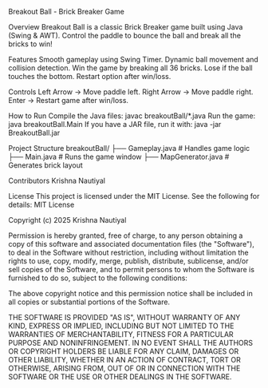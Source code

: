 Breakout Ball - Brick Breaker Game


Overview
Breakout Ball is a classic Brick Breaker game built using Java (Swing & AWT). Control the paddle to bounce the ball and break all the bricks to win!

Features
Smooth gameplay using Swing Timer.
Dynamic ball movement and collision detection.
Win the game by breaking all 36 bricks.
Lose if the ball touches the bottom.
Restart option after win/loss.

Controls
Left Arrow → Move paddle left.
Right Arrow → Move paddle right.
Enter → Restart game after win/loss.

How to Run
Compile the Java files:
javac breakoutBall/*.java
Run the game:
java breakoutBall.Main
If you have a JAR file, run it with:
java -jar BreakoutBall.jar

Project Structure
breakoutBall/
├── Gameplay.java   # Handles game logic
├── Main.java       # Runs the game window
├── MapGenerator.java  # Generates brick layout


Contributors
Krishna Nautiyal


License
This project is licensed under the MIT License. See the following for details:
MIT License

Copyright (c) 2025 Krishna Nautiyal

Permission is hereby granted, free of charge, to any person obtaining a copy
of this software and associated documentation files (the "Software"), to deal
in the Software without restriction, including without limitation the rights
to use, copy, modify, merge, publish, distribute, sublicense, and/or sell
copies of the Software, and to permit persons to whom the Software is
furnished to do so, subject to the following conditions:

The above copyright notice and this permission notice shall be included in all
copies or substantial portions of the Software.

THE SOFTWARE IS PROVIDED "AS IS", WITHOUT WARRANTY OF ANY KIND, EXPRESS OR
IMPLIED, INCLUDING BUT NOT LIMITED TO THE WARRANTIES OF MERCHANTABILITY,
FITNESS FOR A PARTICULAR PURPOSE AND NONINFRINGEMENT. IN NO EVENT SHALL THE
AUTHORS OR COPYRIGHT HOLDERS BE LIABLE FOR ANY CLAIM, DAMAGES OR OTHER
LIABILITY, WHETHER IN AN ACTION OF CONTRACT, TORT OR OTHERWISE, ARISING FROM,
OUT OF OR IN CONNECTION WITH THE SOFTWARE OR THE USE OR OTHER DEALINGS IN THE
SOFTWARE.

